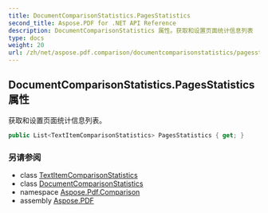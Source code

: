```yaml
---
title: DocumentComparisonStatistics.PagesStatistics
second_title: Aspose.PDF for .NET API Reference
description: DocumentComparisonStatistics 属性。获取和设置页面统计信息列表
type: docs
weight: 20
url: /zh/net/aspose.pdf.comparison/documentcomparisonstatistics/pagesstatistics/
---
```

## DocumentComparisonStatistics.PagesStatistics 属性

获取和设置页面统计信息列表。

```csharp
public List<TextItemComparisonStatistics> PagesStatistics { get; }
```

### 另请参阅

* class [TextItemComparisonStatistics](../../textitemcomparisonstatistics/)
* class [DocumentComparisonStatistics](../)
* namespace [Aspose.Pdf.Comparison](../../../aspose.pdf.comparison/)
* assembly [Aspose.PDF](../../../)